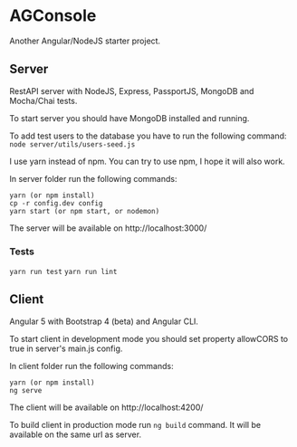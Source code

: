 # AGConsole

Another Angular/NodeJS starter project.

## Server

RestAPI server with NodeJS, Express, PassportJS, MongoDB and Mocha/Chai tests.

To start server you should have MongoDB installed and running.

To add test users to the database you have to run the following command: ```node server/utils/users-seed.js```

I use yarn instead of npm. You can try to use npm, I hope it will also work.

In server folder run the following commands:

```
yarn (or npm install)
cp -r config.dev config
yarn start (or npm start, or nodemon)
```

The server will be available on http://localhost:3000/

### Tests

```yarn run test```
```yarn run lint```

## Client

Angular 5 with Bootstrap 4 (beta) and Angular CLI.

To start client in development mode you should set property allowCORS to true in server's main.js config.

In client folder run the following commands:

```
yarn (or npm install)
ng serve
```

The client will be available on http://localhost:4200/

To build client in production mode run ```ng build``` command. It will be available on the same url as server.
